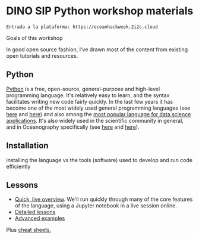 # DINO SIP Python workshop materials



```{admonition} Instrucciones para el uso de la plataforma JupyterHub
Entrada a la plataforma: https://oceanhackweek.2i2c.cloud
```


Goals of this workshop

In good open source fashion, I've drawn most of the content from existing open tutorials and resources.

## Python

[Python](https://www.python.org/) is a free, open-source, general-purpose and high-level programming language. It's relatively easy to learn, and the syntax facilitates writing new code fairly quickly. In the last few years it has become one of the most widely used general programming languages (see [here](https://pypl.github.io/PYPL.html) and [here](https://www.tiobe.com/tiobe-index/)) and also among the [most popular language for data science applications](https://r4stats.com/articles/popularity/). It's also widely used in the scientific community in general, and in Oceanography specifically (see [here](https://foundations.projectpythia.org/foundations/why-python.html) and [here](https://jose.theoj.org/papers/10.21105/jose.00037)).


## Installation

installing the language vs the tools (software) used to develop and run code efficiently

## Lessons

- [Quick, live overview](./overview.md). We'll run quickly through many of the core features of the language, using a Jupyter notebook in a live session online.
- [Detailed lessons](./lessons.md)
- [Advanced examples](./advancedexamples.md)

Plus [cheat sheets.](./cheatsheets.md)
